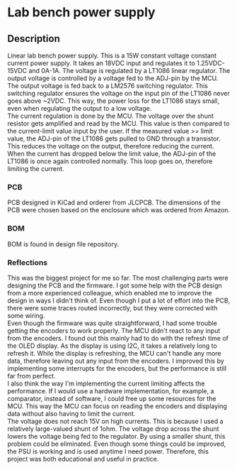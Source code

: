 # Lab bench power supply

## Description
Linear lab bench power supply. This is a 15W constant voltage constant current power supply. It takes an 18VDC input and regulates it to 1.25VDC-15VDC and 0A-1A. The voltage is regulated by a LT1086 linear regulator. The output voltage is controlled by a voltage fed to the ADJ-pin by the MCU. The output voltage is fed back to a LM2576 switching regulator. This switching regulator ensures the voltage on the input pin of the LT1086 never goes above ~2VDC. This way, the power loss for the LT1086 stays small, even when regulating the output to a low voltage. <br />
The current regulation is done by the MCU. The voltage over the shunt resistor gets amplified and read by the MCU. This value is then compared to the current-limit value input by the user. If the measured value >= limit value, the ADJ-pin of the LT1086 gets pulled to GND through a transistor. This reduces the voltage on the output, therefore reducing the current. When the current has dropped below the limit value, the ADJ-pin of the LT1086 is once again controlled normally. This loop goes on, therefore limiting the current.

### PCB
PCB designed in KiCad and orderer from JLCPCB. The dimensions of the PCB were chosen based on the enclosure which was ordered from Amazon.

### BOM
BOM is found in design file repository.

### Reflections
This was the biggest project for me so far. The most challenging parts were designing the PCB and the firmware. I got some help with the PCB design from a more experienced colleague, which enabled me to improve the design in ways I didn't think of. Even though I put a lot of effort into the PCB, there were some traces routed incorrectly, but they were corrected with some wiring. <br />
Even though the firmware was quite straightforward, I had some trouble getting the encoders to work properly. The MCU didn't react to any input from the encoders. I found out this mainly had to do with the refresh time of the OLED display. As the display is using I2C, it takes a relatively long to refresh it. While the display is refreshing, the MCU can't handle any more data, therefore leaving out any input from the encoders. I improved this by implementing some interrupts for the encoders, but the performance is still far from perfect. <br />
I also think the way I'm implementing the current limiting affects the performance. If I would use a hardware implementation, for example, a comparator, instead of software, I could free up some resources for the MCU. This way the MCU can focus on reading the encoders and displaying data without also having to limit the current. <br />
The voltage does not reach 15V on high currents. This is because I used a relatively large-valued shunt of 1ohm. The voltage drop across the shunt lowers the voltage being fed to the regulator. By using a smaller shunt, this problem could be eliminated.
Even though some things could be improved, the PSU is working and is used anytime I need power. Therefore, this project was both educational and useful in practice.
